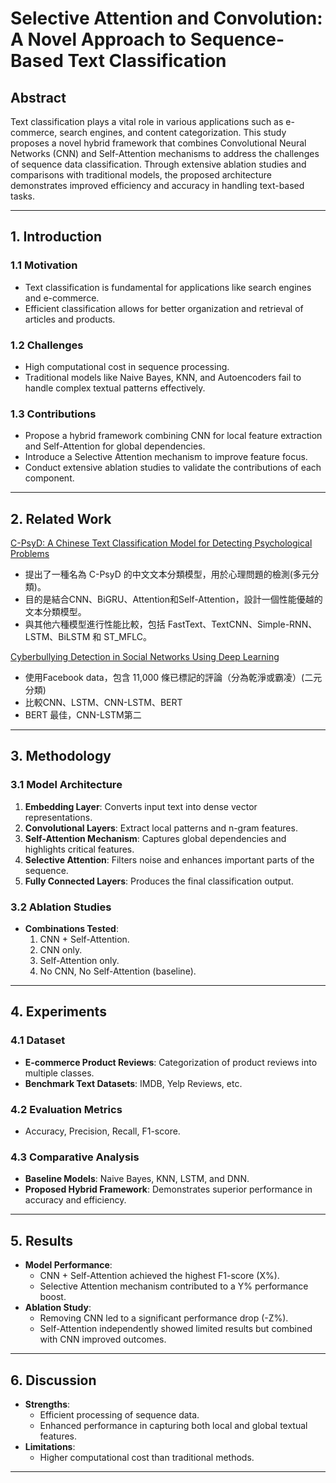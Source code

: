 # Selective Attention and Convolution: A Novel Approach to Sequence-Based Text Classification

## **Abstract**
Text classification plays a vital role in various applications such as e-commerce, search engines, and content categorization. This study proposes a novel hybrid framework that combines Convolutional Neural Networks (CNN) and Self-Attention mechanisms to address the challenges of sequence data classification. Through extensive ablation studies and comparisons with traditional models, the proposed architecture demonstrates improved efficiency and accuracy in handling text-based tasks.

---

## **1. Introduction**
### **1.1 Motivation**
- Text classification is fundamental for applications like search engines and e-commerce.
- Efficient classification allows for better organization and retrieval of articles and products.
  
### **1.2 Challenges**
- High computational cost in sequence processing.
- Traditional models like Naive Bayes, KNN, and Autoencoders fail to handle complex textual patterns effectively.

### **1.3 Contributions**
- Propose a hybrid framework combining CNN for local feature extraction and Self-Attention for global dependencies.
- Introduce a Selective Attention mechanism to improve feature focus.
- Conduct extensive ablation studies to validate the contributions of each component.

---

## **2. Related Work**
[C-PsyD: A Chinese Text Classification Model for Detecting Psychological Problems](https://assets-eu.researchsquare.com/files/rs-5337854/v1/310abd99-1943-4c45-a55f-7e5d9b736b2b.pdf?c=1737116245)
- 提出了一種名為 C-PsyD 的中文文本分類模型，用於心理問題的檢測(多元分類)。
- 目的是結合CNN、BiGRU、Attention和Self-Attention，設計一個性能優越的文本分類模型。
- 與其他六種模型進行性能比較，包括 FastText、TextCNN、Simple-RNN、LSTM、BiLSTM 和 ST_MFLC。

[Cyberbullying Detection in Social Networks Using Deep Learning](https://www.iajit.org/upload/files/Cyberbullying-Detection-in-Social-Networks-Using-Deep-Learning.pdf)
- 使用Facebook data，包含 11,000 條已標記的評論（分為乾淨或霸凌）(二元分類)
- 比較CNN、LSTM、CNN-LSTM、BERT
- BERT 最佳，CNN-LSTM第二
---

## **3. Methodology**
### **3.1 Model Architecture**
1. **Embedding Layer**: Converts input text into dense vector representations.
2. **Convolutional Layers**: Extract local patterns and n-gram features.
3. **Self-Attention Mechanism**: Captures global dependencies and highlights critical features.
4. **Selective Attention**: Filters noise and enhances important parts of the sequence.
5. **Fully Connected Layers**: Produces the final classification output.

### **3.2 Ablation Studies**
- **Combinations Tested**:
  1. CNN + Self-Attention.
  2. CNN only.
  3. Self-Attention only.
  4. No CNN, No Self-Attention (baseline).

---

## **4. Experiments**
### **4.1 Dataset**
- **E-commerce Product Reviews**: Categorization of product reviews into multiple classes.
- **Benchmark Text Datasets**: IMDB, Yelp Reviews, etc.

### **4.2 Evaluation Metrics**
- Accuracy, Precision, Recall, F1-score.

### **4.3 Comparative Analysis**
- **Baseline Models**: Naive Bayes, KNN, LSTM, and DNN.
- **Proposed Hybrid Framework**: Demonstrates superior performance in accuracy and efficiency.

---

## **5. Results**
- **Model Performance**:
  - CNN + Self-Attention achieved the highest F1-score (X%).
  - Selective Attention mechanism contributed to a Y% performance boost.
- **Ablation Study**:
  - Removing CNN led to a significant performance drop (-Z%).
  - Self-Attention independently showed limited results but combined with CNN improved outcomes.

---

## **6. Discussion**
- **Strengths**:
  - Efficient processing of sequence data.
  - Enhanced performance in capturing both local and global textual features.
- **Limitations**:
  - Higher computational cost than traditional methods.

---





